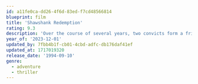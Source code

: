 ```yaml
---
id: a11fe0ca-dd26-4f6d-83ed-f7cd48566814
blueprint: film
title: 'Shawshank Redemption'
rating: 9.3
description: 'Over the course of several years, two convicts form a friendship, seeking consolation and, eventually, redemption through basic compassion.'
year_of: '2023-12-01'
updated_by: 7fbb4b1f-cb01-4cbd-adfc-db176daf41ef
updated_at: 1717019320
release_date: '1994-09-10'
genre:
  - adventure
  - thriller
---
```

